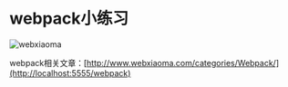 
# webpack小练习

![webxiaoma](http://webxiaoma/img/manong.jpg)

webpack相关文章：[http://www.webxiaoma.com/categories/Webpack/](http://localhost:5555/webpack)

